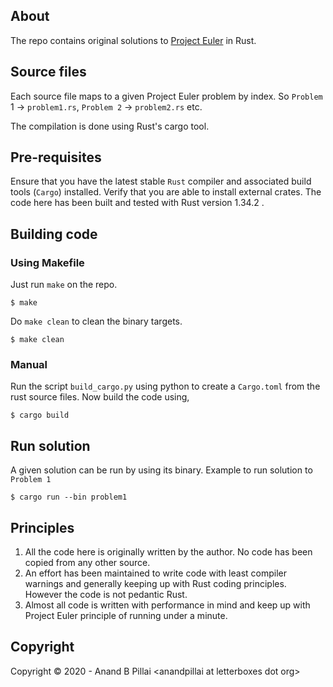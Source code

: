 ## About

The repo contains original solutions to [Project Euler][1] in Rust.

## Source files

Each source file maps to a given Project Euler problem by index. So `Problem `1 -> `problem1.rs`, `Problem 2` -> `problem2.rs` etc.

The compilation is done using Rust's cargo tool.

## Pre-requisites

Ensure that you have the latest stable `Rust` compiler and associated build tools (`Cargo`) installed. Verify that you are able to install external crates. The code here has been built and tested with Rust version 1.34.2 .

## Building code

### Using Makefile

Just run `make` on the repo.

    $ make

Do `make clean` to clean the binary targets.

	$ make clean

### Manual

Run the script `build_cargo.py` using python to create a `Cargo.toml` from the rust source files. Now build the code using,

    $ cargo build

## Run solution

A given solution can be run by using its binary. Example to run solution to `Problem 1`

    $ cargo run --bin problem1

## Principles

1. All the code here is originally written by the author. No code has been copied from any other source.
2. An effort has been maintained to write code with least compiler warnings and generally keeping up with Rust coding principles. However the code is not pedantic Rust.
3. Almost all code is written with performance in mind and keep up with Project Euler principle of running under a minute. 

[1]: http://projecteuler.net


## Copyright

Copyright &copy; 2020 - Anand B Pillai &lt;anandpillai at letterboxes dot org&gt;
